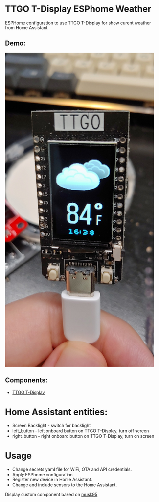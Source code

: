 # TTGO T-Display ESPhome Weather
ESPHome configuration to use TTGO T-Display for show curent weather from Home Assistant.

## Demo: 
![Project Picture](https://github.com/anton-semeniak/Esphome-TTGO-T-Display-Weather/blob/master/documents/images/project_weather.jpg)

## Components: 
* [TTGO T-Display](https://github.com/Xinyuan-LilyGO/TTGO-T-Display)

# Home Assistant entities:
* Screen Backlight - switch for backlight 
* left_button - left onboard button on TTGO T-Display, turn off screen 
* right_button - right onboard button on TTGO T-Display, turn on screen

# Usage
* Change secrets.yaml file for WiFi, OTA and API credentials. 
* Apply ESPhome configuration
* Register new device in Home Assistant.
* Change and include sensors to the Home Assistant.


Display custom component based on [musk95](https://github.com/musk95/esphome)

